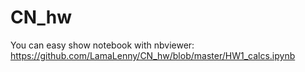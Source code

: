 # CN_hw
You can easy show notebook with nbviewer:
https://github.com/LamaLenny/CN_hw/blob/master/HW1_calcs.ipynb
